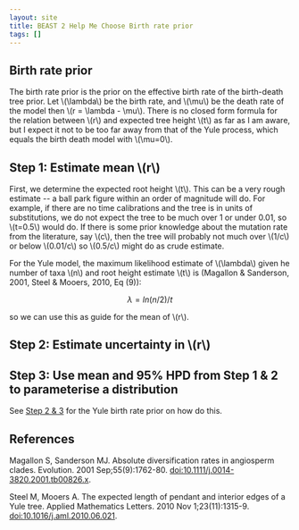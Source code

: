```yaml
---
layout: site
title: BEAST 2 Help Me Choose Birth rate prior
tags: []
---
```


## Birth rate prior 

The birth rate prior is the prior on the effective birth rate of the birth-death tree prior.
Let \\(\lambda\\) be the birth rate, and \\(\mu\\) be the death rate of the model then  \\(r = \lambda - \mu\\). 
There is no closed form formula for the relation between \\(r\\) and expected tree height \\(t\\) as far as I am aware, but I expect it not to be too far away from that of the Yule process, which equals the birth death model with \\(\mu=0\\).

## Step 1: Estimate mean \\(r\\)

First, we determine the expected root height \\(t\\). 
This can be a very rough estimate -- a ball park figure within an order of magnitude will do. For example, if there are no time calibrations and the tree is in units of substitutions, we do not expect the tree to be much over 1 or under 0.01, so \\(t=0.5\\) would do. If there is some prior knowledge about the mutation rate from the literature, say \\(c\\), then the tree will probably not much over \\(1/c\\) or below \\(0.01/c\\) so \\(0.5/c\\) might do as crude estimate.

For the Yule model, the maximum likelihood estimate of \\(\lambda\\) given he number of taxa \\(n\\) and root height estimate \\(t\\) is (Magallon & Sanderson, 2001, Steel & Mooers, 2010, Eq (9)):

$$ \lambda = ln(n/2)/t $$

so we can use this as guide for the mean of \\(r\\).

## Step 2: Estimate uncertainty in \\(r\\)

## Step 3: Use mean and 95% HPD from Step 1 & 2 to parameterise a distribution

See [Step 2 & 3](../YuleBirthRatePrior/index/) for the Yule birth rate prior on how do this.


## References

Magallon S, Sanderson MJ. Absolute diversification rates in angiosperm clades. Evolution. 2001 Sep;55(9):1762-80. <a href="http://doi.org/10.1111/j.0014-3820.2001.tb00826.x">doi:10.1111/j.0014-3820.2001.tb00826.x</a>.

Steel M, Mooers A. The expected length of pendant and interior edges of a Yule tree. Applied Mathematics Letters. 2010 Nov 1;23(11):1315-9. <a href="https://doi.org/10.1016/j.aml.2010.06.021">doi:10.1016/j.aml.2010.06.021</a>.